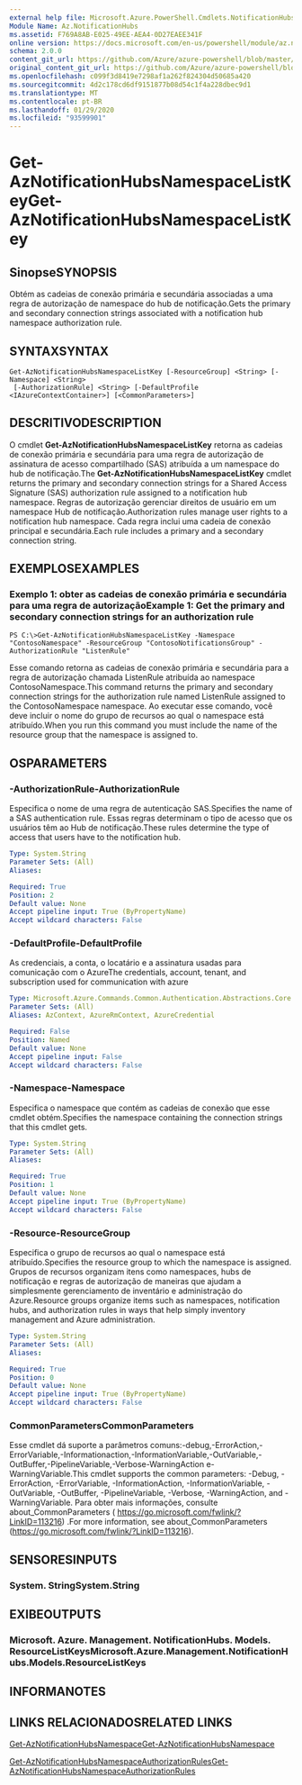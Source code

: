 ```yaml
---
external help file: Microsoft.Azure.PowerShell.Cmdlets.NotificationHubs.dll-Help.xml
Module Name: Az.NotificationHubs
ms.assetid: F769A8AB-E025-49EE-AEA4-0D27EAEE341F
online version: https://docs.microsoft.com/en-us/powershell/module/az.notificationhubs/get-aznotificationhubsnamespacelistkey
schema: 2.0.0
content_git_url: https://github.com/Azure/azure-powershell/blob/master/src/NotificationHubs/NotificationHubs/help/Get-AzNotificationHubsNamespaceListKey.md
original_content_git_url: https://github.com/Azure/azure-powershell/blob/master/src/NotificationHubs/NotificationHubs/help/Get-AzNotificationHubsNamespaceListKey.md
ms.openlocfilehash: c099f3d8419e7298af1a262f824304d50685a420
ms.sourcegitcommit: 4d2c178cd6df9151877b08d54c1f4a228dbec9d1
ms.translationtype: MT
ms.contentlocale: pt-BR
ms.lasthandoff: 01/29/2020
ms.locfileid: "93599901"
---
```

# <span data-ttu-id="1c4da-101">Get-AzNotificationHubsNamespaceListKey</span><span class="sxs-lookup"><span data-stu-id="1c4da-101">Get-AzNotificationHubsNamespaceListKey</span></span>

## <span data-ttu-id="1c4da-102">Sinopse</span><span class="sxs-lookup"><span data-stu-id="1c4da-102">SYNOPSIS</span></span>
<span data-ttu-id="1c4da-103">Obtém as cadeias de conexão primária e secundária associadas a uma regra de autorização de namespace do hub de notificação.</span><span class="sxs-lookup"><span data-stu-id="1c4da-103">Gets the primary and secondary connection strings associated with a notification hub namespace authorization rule.</span></span>

## <span data-ttu-id="1c4da-104">SYNTAX</span><span class="sxs-lookup"><span data-stu-id="1c4da-104">SYNTAX</span></span>

```
Get-AzNotificationHubsNamespaceListKey [-ResourceGroup] <String> [-Namespace] <String>
 [-AuthorizationRule] <String> [-DefaultProfile <IAzureContextContainer>] [<CommonParameters>]
```

## <span data-ttu-id="1c4da-105">DESCRITIVO</span><span class="sxs-lookup"><span data-stu-id="1c4da-105">DESCRIPTION</span></span>
<span data-ttu-id="1c4da-106">O cmdlet **Get-AzNotificationHubsNamespaceListKey** retorna as cadeias de conexão primária e secundária para uma regra de autorização de assinatura de acesso compartilhado (SAS) atribuída a um namespace do hub de notificação.</span><span class="sxs-lookup"><span data-stu-id="1c4da-106">The **Get-AzNotificationHubsNamespaceListKey** cmdlet returns the primary and secondary connection strings for a Shared Access Signature (SAS) authorization rule assigned to a notification hub namespace.</span></span>
<span data-ttu-id="1c4da-107">Regras de autorização gerenciar direitos de usuário em um namespace Hub de notificação.</span><span class="sxs-lookup"><span data-stu-id="1c4da-107">Authorization rules manage user rights to a notification hub namespace.</span></span>
<span data-ttu-id="1c4da-108">Cada regra inclui uma cadeia de conexão principal e secundária.</span><span class="sxs-lookup"><span data-stu-id="1c4da-108">Each rule includes a primary and a secondary connection string.</span></span>

## <span data-ttu-id="1c4da-109">EXEMPLOS</span><span class="sxs-lookup"><span data-stu-id="1c4da-109">EXAMPLES</span></span>

### <span data-ttu-id="1c4da-110">Exemplo 1: obter as cadeias de conexão primária e secundária para uma regra de autorização</span><span class="sxs-lookup"><span data-stu-id="1c4da-110">Example 1: Get the primary and secondary connection strings for an authorization rule</span></span>
```
PS C:\>Get-AzNotificationHubsNamespaceListKey -Namespace "ContosoNamespace" -ResourceGroup "ContosoNotificationsGroup" -AuthorizationRule "ListenRule"
```

<span data-ttu-id="1c4da-111">Esse comando retorna as cadeias de conexão primária e secundária para a regra de autorização chamada ListenRule atribuída ao namespace ContosoNamespace.</span><span class="sxs-lookup"><span data-stu-id="1c4da-111">This command returns the primary and secondary connection strings for the authorization rule named ListenRule assigned to the ContosoNamespace namespace.</span></span>
<span data-ttu-id="1c4da-112">Ao executar esse comando, você deve incluir o nome do grupo de recursos ao qual o namespace está atribuído.</span><span class="sxs-lookup"><span data-stu-id="1c4da-112">When you run this command you must include the name of the resource group that the namespace is assigned to.</span></span>

## <span data-ttu-id="1c4da-113">OS</span><span class="sxs-lookup"><span data-stu-id="1c4da-113">PARAMETERS</span></span>

### <span data-ttu-id="1c4da-114">-AuthorizationRule</span><span class="sxs-lookup"><span data-stu-id="1c4da-114">-AuthorizationRule</span></span>
<span data-ttu-id="1c4da-115">Especifica o nome de uma regra de autenticação SAS.</span><span class="sxs-lookup"><span data-stu-id="1c4da-115">Specifies the name of a SAS authentication rule.</span></span>
<span data-ttu-id="1c4da-116">Essas regras determinam o tipo de acesso que os usuários têm ao Hub de notificação.</span><span class="sxs-lookup"><span data-stu-id="1c4da-116">These rules determine the type of access that users have to the notification hub.</span></span>

```yaml
Type: System.String
Parameter Sets: (All)
Aliases:

Required: True
Position: 2
Default value: None
Accept pipeline input: True (ByPropertyName)
Accept wildcard characters: False
```

### <span data-ttu-id="1c4da-117">-DefaultProfile</span><span class="sxs-lookup"><span data-stu-id="1c4da-117">-DefaultProfile</span></span>
<span data-ttu-id="1c4da-118">As credenciais, a conta, o locatário e a assinatura usadas para comunicação com o Azure</span><span class="sxs-lookup"><span data-stu-id="1c4da-118">The credentials, account, tenant, and subscription used for communication with azure</span></span>

```yaml
Type: Microsoft.Azure.Commands.Common.Authentication.Abstractions.Core.IAzureContextContainer
Parameter Sets: (All)
Aliases: AzContext, AzureRmContext, AzureCredential

Required: False
Position: Named
Default value: None
Accept pipeline input: False
Accept wildcard characters: False
```

### <span data-ttu-id="1c4da-119">-Namespace</span><span class="sxs-lookup"><span data-stu-id="1c4da-119">-Namespace</span></span>
<span data-ttu-id="1c4da-120">Especifica o namespace que contém as cadeias de conexão que esse cmdlet obtém.</span><span class="sxs-lookup"><span data-stu-id="1c4da-120">Specifies the namespace containing the connection strings that this cmdlet gets.</span></span>

```yaml
Type: System.String
Parameter Sets: (All)
Aliases:

Required: True
Position: 1
Default value: None
Accept pipeline input: True (ByPropertyName)
Accept wildcard characters: False
```

### <span data-ttu-id="1c4da-121">-Resource</span><span class="sxs-lookup"><span data-stu-id="1c4da-121">-ResourceGroup</span></span>
<span data-ttu-id="1c4da-122">Especifica o grupo de recursos ao qual o namespace está atribuído.</span><span class="sxs-lookup"><span data-stu-id="1c4da-122">Specifies the resource group to which the namespace is assigned.</span></span>
<span data-ttu-id="1c4da-123">Grupos de recursos organizam itens como namespaces, hubs de notificação e regras de autorização de maneiras que ajudam a simplesmente gerenciamento de inventário e administração do Azure.</span><span class="sxs-lookup"><span data-stu-id="1c4da-123">Resource groups organize items such as namespaces, notification hubs, and authorization rules in ways that help simply inventory management and Azure administration.</span></span>

```yaml
Type: System.String
Parameter Sets: (All)
Aliases:

Required: True
Position: 0
Default value: None
Accept pipeline input: True (ByPropertyName)
Accept wildcard characters: False
```

### <span data-ttu-id="1c4da-124">CommonParameters</span><span class="sxs-lookup"><span data-stu-id="1c4da-124">CommonParameters</span></span>
<span data-ttu-id="1c4da-125">Esse cmdlet dá suporte a parâmetros comuns:-debug,-ErrorAction,-ErrorVariable,-Informationaction,-InformationVariable,-OutVariable,-OutBuffer,-PipelineVariable,-Verbose-WarningAction e-WarningVariable.</span><span class="sxs-lookup"><span data-stu-id="1c4da-125">This cmdlet supports the common parameters: -Debug, -ErrorAction, -ErrorVariable, -InformationAction, -InformationVariable, -OutVariable, -OutBuffer, -PipelineVariable, -Verbose, -WarningAction, and -WarningVariable.</span></span> <span data-ttu-id="1c4da-126">Para obter mais informações, consulte about_CommonParameters ( https://go.microsoft.com/fwlink/?LinkID=113216) .</span><span class="sxs-lookup"><span data-stu-id="1c4da-126">For more information, see about_CommonParameters (https://go.microsoft.com/fwlink/?LinkID=113216).</span></span>

## <span data-ttu-id="1c4da-127">SENSORES</span><span class="sxs-lookup"><span data-stu-id="1c4da-127">INPUTS</span></span>

### <span data-ttu-id="1c4da-128">System. String</span><span class="sxs-lookup"><span data-stu-id="1c4da-128">System.String</span></span>

## <span data-ttu-id="1c4da-129">EXIBE</span><span class="sxs-lookup"><span data-stu-id="1c4da-129">OUTPUTS</span></span>

### <span data-ttu-id="1c4da-130">Microsoft. Azure. Management. NotificationHubs. Models. ResourceListKeys</span><span class="sxs-lookup"><span data-stu-id="1c4da-130">Microsoft.Azure.Management.NotificationHubs.Models.ResourceListKeys</span></span>

## <span data-ttu-id="1c4da-131">INFORMA</span><span class="sxs-lookup"><span data-stu-id="1c4da-131">NOTES</span></span>

## <span data-ttu-id="1c4da-132">LINKS RELACIONADOS</span><span class="sxs-lookup"><span data-stu-id="1c4da-132">RELATED LINKS</span></span>

[<span data-ttu-id="1c4da-133">Get-AzNotificationHubsNamespace</span><span class="sxs-lookup"><span data-stu-id="1c4da-133">Get-AzNotificationHubsNamespace</span></span>](./Get-AzNotificationHubsNamespace.md)

[<span data-ttu-id="1c4da-134">Get-AzNotificationHubsNamespaceAuthorizationRules</span><span class="sxs-lookup"><span data-stu-id="1c4da-134">Get-AzNotificationHubsNamespaceAuthorizationRules</span></span>](./Get-AzNotificationHubsNamespaceAuthorizationRules.md)


